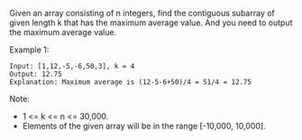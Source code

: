 Given an array consisting of n integers, find the contiguous subarray of given length k that has the maximum average value. And you need to output the maximum average value.

Example 1:

~~~
Input: [1,12,-5,-6,50,3], k = 4
Output: 12.75
Explanation: Maximum average is (12-5-6+50)/4 = 51/4 = 12.75
~~~

Note:

* 1 <= k <= n <= 30,000.
* Elements of the given array will be in the range [-10,000, 10,000].
